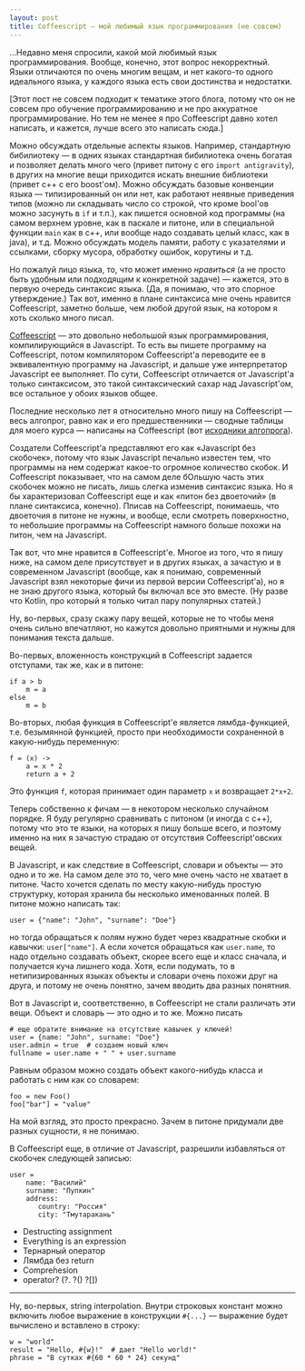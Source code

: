 ```yaml
---
layout: post
title: Coffeescript — мой любимый язык программирования (не совсем)
---
```


...Недавно меня спросили, какой мой любимый язык программирования.
Вообще, конечно, этот вопрос некорректный.
Языки отличаются по очень многим вещам, и нет какого-то одного идеального языка,
у каждого языка есть свои достинства и недостатки.

[Этот пост не совсем подходит к тематике этого блога,
потому что он не совсем про обучение программированию
и не про аккуратное программирование. Но тем не менее
я про Coffeescript давно хотел написать, и кажется,
лучше всего это написать сюда.]

Можно обсуждать отдельные аспекты языков. 
Например, стандартную бибилиотеку — в одних языках стандартная бибилиотека
очень богатая и позволяет делать много чего (привет питону с его `import antigravity`),
в других на многие вещи приходится искать внешние библиотеки (привет c++ с его boost'ом).
Можно обсуждать базовые конвенции языка — типизированный он или нет,
как работают неявные приведения типов (можно ли складывать число со строкой,
что кроме bool'ов можно засунуть в `if` и т.п.), как пишется основной код программы
(на самом верхнем уровне, как в паскале и питоне, или в специальной функции `main`
как в c++, или вообще надо создавать целый класс, как в java), и т.д. 
Можно обсуждать модель памяти, работу с указателями и ссылками, сборку мусора,
обработку ошибок, корутины и т.д. 

Но пожалуй лицо языка, то, что может именно *нравиться* (а не просто быть удобным
или подходящим к конкретной задаче) — кажется, это в первую очередь синтаксис языка.
(Да, я понимаю, что это спорное утверждение.)
Так вот, именно в плане синтаксиса мне очень нравится Coffeescript,
заметно больше, чем любой другой язык, на котором я хоть сколько много писал.

[Coffeescript](https://coffeescript.org/v2/) — это довольно небольшой язык программирования, 
компилирующийся в Javascript.
То есть вы пишете программу на Coffeescript, потом компилятором Coffeescript'а переводите
ее в эквивалентную программу на Javascript, и дальше уже интерпретатор Javascript ее выполняет.
По сути, Coffeescript отличается от Javascript'а только синтаксисом, это такой
синтаксический сахар над Javascript'ом, все остальное у обоих языков общее.

Последние несколько лет я относительно много пишу на Coffeescript — весь алгопрог, равно как и 
его предшественники — сводные таблицы для моего курса — написаны на Coffeescript
(вот [исходники алгопрога](https://github.com/petr-kalinin/algoprog)).

Создатели Coffeescript'а представляют его как «Javascript без скобочек», потому что
язык Javascript печально известен тем, что программы на нем содержат какое-то огромное количество скобок.
И Coffeescript показывает, что на самом деле бОльшую часть этих скобочек можно не писать,
лишь слегка изменив синтаксис языка.
Но я бы характеризовал Coffeescript еще и как «питон без двоеточий» (в плане синтаксиса, конечно).
Пписав на Coffeescript, понимаешь, что двоеточия в питоне не нужны, и вообще,
если смотреть поверхностно, то небольшие программы на Coffeescript намного больше похожи на питон,
чем на Javascript.

Так вот, что мне нравится в Coffeescript'е. 
Многое из того, что я пишу ниже, на самом деле
присутствует и в других языках, а зачастую и в современном Javascript (вообще, как я понимаю, 
современный Javascript взял некоторые фичи из первой версии Coffeescript'а),
но я не знаю другого языка, который бы включал все это вместе. (Ну разве что Kotlin,
про который я только читал пару популярных статей.)

Ну, во-первых, сразу скажу пару вещей, которые не то чтобы меня очень сильно впечатляют, 
но кажутся довольно приятными и нужны для понимания текста дальше.

Во-первых, вложенность конструкций в Coffeescript задается отступами, так же, как и в питоне:

    if a > b
        m = a
    else
        m = b

Во-вторых, любая функция в Coffeescript'е является лямбда-функцией,
т.е. безымянной функцией, просто при необходимости сохраненной в какую-нибудь переменную:

    f = (x) ->
        a = x * 2
        return a + 2
        
Это функция `f`, которая принимает один параметр `x` и возвращает `2*x+2`.

Теперь собственно к фичам — в некотором несколько случайном порядке. Я буду регулярно 
сравнивать с питоном (и иногда с c++), потому что это те языки, на которых я пишу больше всего,
и поэтому именно на них я зачастую страдаю от отсутствия Coffeescript'овских вещей.
    
В Javascript, и как следствие в Coffeescript, словари и объекты — это одно и то же.
На самом деле это то, чего мне очень часто не хватает в питоне. Часто хочется сделать 
по месту какую-нибудь простую структурку, которая хранила бы несколько именованных полей.
В питоне можно написать так:

    user = {"name": "John", "surname": "Doe"}
    
но тогда обращаться к полям нужно будет через квадратные скобки и кавычки: `user["name"]`.
А если хочется обращаться как `user.name`, то надо отдельно создавать объект,
скорее всего еще и класс сначала, и получается куча лишнего кода. Хотя, если подумать,
то в нетипизированных языках объекты и словари очень похожи друг на друга,
и потому не очень понятно, зачем вводить два разных понятния.

Вот в Javascript и, соответственно, в Coffeescript не стали различать эти вещи.
Объект и словарь — это одно и то же. Можно писать

    # еще обратите внимание на отсутствие кавычек у ключей!
    user = {name: "John", surname: "Doe"}  
    user.admin = true  # создаем новый ключ
    fullname = user.name + " " + user.surname
    
Равным образом можно создать объект какого-нибудь класса и работать с ним как со словарем:

    foo = new Foo()
    foo["bar"] = "value"
    
На мой взгляд, это просто прекрасно. Зачем в питоне придумали две разных сущности, я не понимаю.

В Coffeescript еще, в отличие от Javascript, разрешили избавляться от скобочек следующей записью:

    user =
        name: "Василий"
        surname: "Пупкин"
        address:
           country: "Россия"
           city: "Тмутаракань"
           

- Destructing assignment
- Everything is an expression
- Тернарный оператор
- Лямбда без return
- Comprehesion
- operator? (?. ?() ?[])
           


           
----------           
           
Ну, во-первых, string interpolation. Внутри строковых констант можно включить
любое выражение в конструкции `#{...}` — выражение будет вычислено и вставлено в строку:

    w = "world"
    result = "Hello, #{w}!"  # дает "Hello world!"
    phrase = "В сутках #{60 * 60 * 24} секунд"
